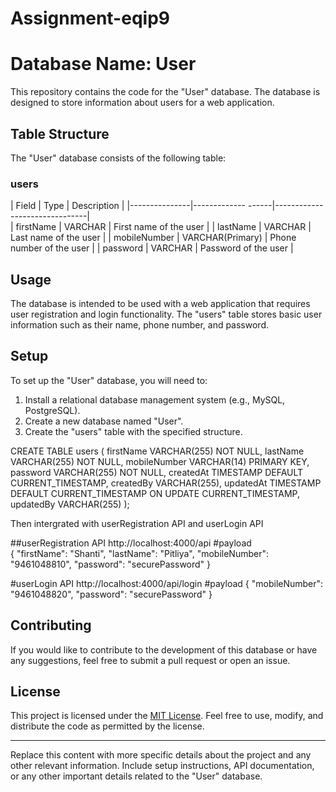 # Assignment-eqip9

# Database Name: User

This repository contains the code for the "User" database. The database is designed to store information about users for a web application.

## Table Structure

The "User" database consists of the following table:

### users

| Field         | Type               | Description                   |
|---------------|------------- ------|-------------------------------|  
| firstName     | VARCHAR            | First name of the user        |
| lastName      | VARCHAR            | Last name of the user         |
| mobileNumber  | VARCHAR(Primary)   | Phone number of the user      |
| password      | VARCHAR             | Password of the user         |

## Usage

The database is intended to be used with a web application that requires user registration and login functionality. The "users" table stores basic user information such as their name, phone number, and password.

## Setup

To set up the "User" database, you will need to:

1. Install a relational database management system (e.g., MySQL, PostgreSQL).
2. Create a new database named "User".
3. Create the "users" table with the specified structure.

  CREATE TABLE users (
     firstName VARCHAR(255) NOT NULL,
     lastName VARCHAR(255) NOT NULL,
     mobileNumber VARCHAR(14) PRIMARY KEY,
     password VARCHAR(255) NOT NULL,
     createdAt TIMESTAMP DEFAULT CURRENT_TIMESTAMP,
     createdBy VARCHAR(255),
      updatedAt TIMESTAMP DEFAULT CURRENT_TIMESTAMP ON UPDATE CURRENT_TIMESTAMP,
      updatedBy VARCHAR(255)
     );
 
  Then intergrated with userRegistration API and userLogin API

  ##userRegistration API
    http://localhost:4000/api
  #payload  
    {
  "firstName": "Shanti",
  "lastName": "Pitliya",
  "mobileNumber": "9461048810",
  "password": "securePassword"
  }


  #userLogin API
  http://localhost:4000/api/login
  #payload
  {
      "mobileNumber": "9461048820",
      "password": "securePassword"
} 
  
## Contributing

If you would like to contribute to the development of this database or have any suggestions, feel free to submit a pull request or open an issue.

## License

This project is licensed under the [MIT License](LICENSE). Feel free to use, modify, and distribute the code as permitted by the license.

---
Replace this content with more specific details about the project and any other relevant information. Include setup instructions, API documentation, or any other important details related to the "User" database.
